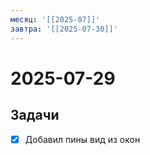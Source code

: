 ```yaml
---
месяц: '[[2025-07]]'
завтра: '[[2025-07-30]]'
---
```


# 2025-07-29

## Задачи

 - [x] Добавил пины вид из окон
